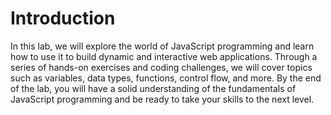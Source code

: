 # Introduction

In this lab, we will explore the world of JavaScript programming and learn how to use it to build dynamic and interactive web applications. Through a series of hands-on exercises and coding challenges, we will cover topics such as variables, data types, functions, control flow, and more. By the end of the lab, you will have a solid understanding of the fundamentals of JavaScript programming and be ready to take your skills to the next level.
